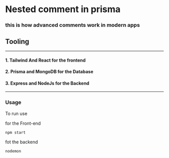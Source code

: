 # Nested comment in prisma 

### this is how advanced comments work in modern apps 

## Tooling 
------------------------------------------------- 
#### 1. Tailwind And React for the frontend 
#### 2. Prisma and MongoDB for the Database 
#### 3. Express and NodeJs for the Backend 

_______________________________________________________

### Usage 

To run use 

for the Front-end

`npm start `

fot the backend

`nodemon `
